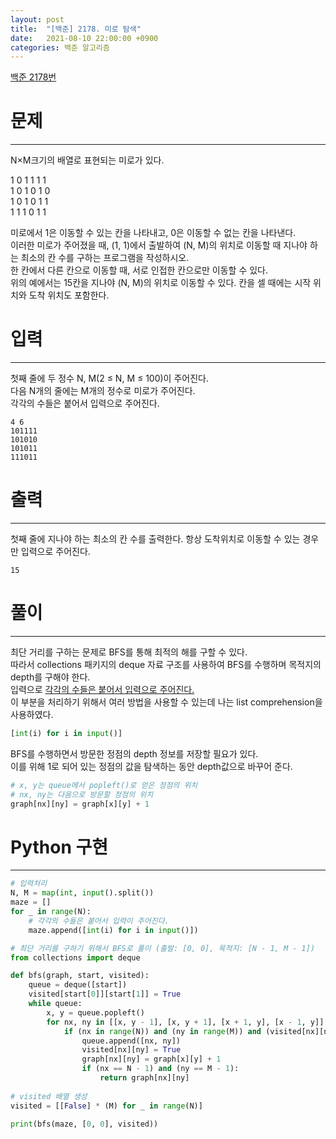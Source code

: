 ```yaml
---
layout: post
title:  "[백준] 2178. 미로 탐색"
date:   2021-08-10 22:00:00 +0900
categories: 백준 알고리즘
---
```

[백준 2178번](https://www.acmicpc.net/problem/2178)

# 문제
-----
N×M크기의 배열로 표현되는 미로가 있다.

1	0	1	1	1	1  
1	0	1	0	1	0  
1	0	1	0	1	1  
1	1	1	0	1	1  

미로에서 1은 이동할 수 있는 칸을 나타내고, 0은 이동할 수 없는 칸을 나타낸다.   
이러한 미로가 주어졌을 때, (1, 1)에서 출발하여 (N, M)의 위치로 이동할 때 지나야 하는 최소의 칸 수를 구하는 프로그램을 작성하시오.   
한 칸에서 다른 칸으로 이동할 때, 서로 인접한 칸으로만 이동할 수 있다.  
위의 예에서는 15칸을 지나야 (N, M)의 위치로 이동할 수 있다. 칸을 셀 때에는 시작 위치와 도착 위치도 포함한다.

# 입력
-----
첫째 줄에 두 정수 N, M(2 ≤ N, M ≤ 100)이 주어진다.  
다음 N개의 줄에는 M개의 정수로 미로가 주어진다.   
각각의 수들은 붙어서 입력으로 주어진다.
```
4 6
101111
101010
101011
111011
```

# 출력
-----
첫째 줄에 지나야 하는 최소의 칸 수를 출력한다. 항상 도착위치로 이동할 수 있는 경우만 입력으로 주어진다.  
```
15
```

# 풀이
-----
최단 거리를 구하는 문제로 BFS를 통해 최적의 해를 구할 수 있다.  
따라서 collections 패키지의 deque 자료 구조를 사용하여 BFS를 수행하며 목적지의 depth를 구해야 한다.  
입력으로 <u>각각의 수들은 붙어서 입력으로 주어진다.</u>  
이 부분을 처리하기 위해서 여러 방법을 사용할 수 있는데 나는 list comprehension을 사용하였다.
```python
[int(i) for i in input()]
```
BFS를 수행하면서 방문한 정점의 depth 정보를 저장할 필요가 있다.  
이를 위해 1로 되어 있는 정점의 값을 탐색하는 동안 depth값으로 바꾸어 준다.  
```python
# x, y는 queue에서 popleft()로 얻은 정점의 위치
# nx, ny는 다음으로 방문할 정점의 위치
graph[nx][ny] = graph[x][y] + 1
```

# Python 구현
-----
```python
# 입력처리
N, M = map(int, input().split())
maze = []
for _ in range(N):
    # 각각의 수들은 붙어서 입력이 주어진다.
    maze.append([int(i) for i in input()])

# 최단 거리를 구하기 위해서 BFS로 풀이 (출발: [0, 0], 목적지: [N - 1, M - 1])
from collections import deque

def bfs(graph, start, visited):
    queue = deque([start])
    visited[start[0]][start[1]] = True
    while queue:
        x, y = queue.popleft()
        for nx, ny in [[x, y - 1], [x, y + 1], [x + 1, y], [x - 1, y]]:
            if (nx in range(N)) and (ny in range(M)) and (visited[nx][ny] == False) and (graph[nx][ny] != 0):
                queue.append([nx, ny])
                visited[nx][ny] = True
                graph[nx][ny] = graph[x][y] + 1
                if (nx == N - 1) and (ny == M - 1):
                    return graph[nx][ny]
        
# visited 배열 생성
visited = [[False] * (M) for _ in range(N)]

print(bfs(maze, [0, 0], visited))
```